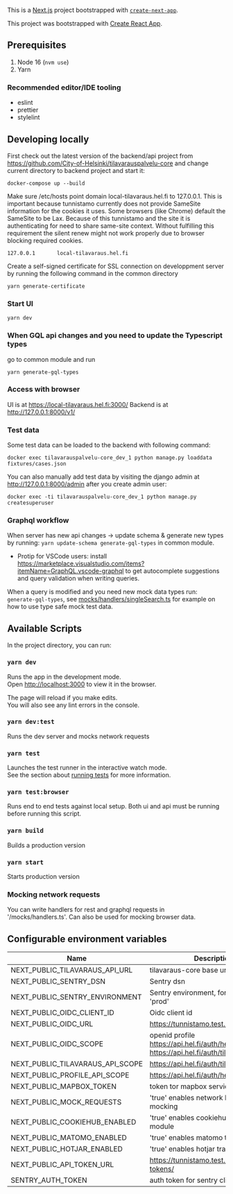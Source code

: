 This is a [Next.js](https://nextjs.org/) project bootstrapped with [`create-next-app`](https://github.com/vercel/next.js/tree/canary/packages/create-next-app).

This project was bootstrapped with [Create React App](https://github.com/facebook/create-react-app).

## Prerequisites

1. Node 16 (`nvm use`)
1. Yarn

### Recommended editor/IDE tooling

- eslint
- prettier
- stylelint

## Developing locally

First check out the latest version of the backend/api project from https://github.com/City-of-Helsinki/tilavarauspalvelu-core and change current directory to backend project and start it:

```
docker-compose up --build
```

Make sure /etc/hosts point domain local-tilavaraus.hel.fi to 127.0.0.1. This is important because tunnistamo currently does not provide SameSite information for the cookies it uses. Some browsers (like Chrome) default the SameSite to be Lax. Because of this tunnistamo and the site it is authenticating for need to share same-site context. Without fulfilling this requirement the silent renew might not work properly due to browser blocking required cookies.

```
127.0.0.1       local-tilavaraus.hel.fi
```

Create a self-signed certificate for SSL connection on developpment server by running the following command in the common directory

```
yarn generate-certificate
```

### Start UI

```
yarn dev
```

### When GQL api changes and you need to update the Typescript types

go to common module and run

```
yarn generate-gql-types
```

### Access with browser

UI is at https://local-tilavaraus.hel.fi:3000/
Backend is at http://127.0.0.1:8000/v1/

### Test data

Some test data can be loaded to the backend with following command:

```
docker exec tilavarauspalvelu-core_dev_1 python manage.py loaddata fixtures/cases.json
```

You can also manually add test data by visiting the django admin at http://127.0.0.1:8000/admin after you create admin user:

```
docker exec -ti tilavarauspalvelu-core_dev_1 python manage.py createsuperuser
```

### Graphql workflow

When server has new api changes -> update schema & generate new types by running: `yarn update-schema generate-gql-types` in common module.

- Protip for VSCode users: install https://marketplace.visualstudio.com/items?itemName=GraphQL.vscode-graphql to get autocomplete suggestions and query validation when writing queries.

When a query is modified and you need new mock data types run: `generate-gql-types`, see [mocks/handlers/singleSearch.ts](mocks/handlers/singleSearch.ts) for example on how to use type safe mock test data.

## Available Scripts

In the project directory, you can run:

### `yarn dev`

Runs the app in the development mode.\
Open [http://localhost:3000](http://localhost:3000) to view it in the browser.

The page will reload if you make edits.\
You will also see any lint errors in the console.

### `yarn dev:test`

Runs the dev server and mocks network requests

### `yarn test`

Launches the test runner in the interactive watch mode.\
See the section about [running tests](https://facebook.github.io/create-react-app/docs/running-tests) for more information.

### `yarn test:browser`

Runs end to end tests against local setup. Both ui and api must be running before running this script.

### `yarn build`

Builds a production version

### `yarn start`

Starts production version

### Mocking network requests

You can write handlers for rest and graphql requests in '/mocks/handlers.ts'. Can also be used for mocking browser data.

## Configurable environment variables

| Name                             | Description                                                                                     |
| -------------------------------- | ----------------------------------------------------------------------------------------------- |
| NEXT_PUBLIC_TILAVARAUS_API_URL   | tilavaraus-core base url                                                                        |
| NEXT_PUBLIC_SENTRY_DSN           | Sentry dsn                                                                                      |
| NEXT_PUBLIC_SENTRY_ENVIRONMENT   | Sentry environment, for example 'test', 'prod'                                                  |
| NEXT_PUBLIC_OIDC_CLIENT_ID       | Oidc client id                                                                                  |
| NEXT_PUBLIC_OIDC_URL             | https://tunnistamo.test.hel.ninja/openid                                                        |
| NEXT_PUBLIC_OIDC_SCOPE           | openid profile https://api.hel.fi/auth/helsinkiprofile https://api.hel.fi/auth/tilavarausapidev |
| NEXT_PUBLIC_TILAVARAUS_API_SCOPE | https://api.hel.fi/auth/tilavarausapidev                                                        |
| NEXT_PUBLIC_PROFILE_API_SCOPE    | https://api.hel.fi/auth/helsinkiprofile                                                         |
| NEXT_PUBLIC_MAPBOX_TOKEN         | token tor mapbox service                                                                        |
| NEXT_PUBLIC_MOCK_REQUESTS        | 'true' enables network level request mocking                                                    |
| NEXT_PUBLIC_COOKIEHUB_ENABLED    | 'true' enables cookiehub consent module                                                         |
| NEXT_PUBLIC_MATOMO_ENABLED       | 'true' enables matomo tracking                                                                  |
| NEXT_PUBLIC_HOTJAR_ENABLED       | 'true' enables hotjar tracking                                                                  |
| NEXT_PUBLIC_API_TOKEN_URL        | https://tunnistamo.test.hel.ninja/api-tokens/                                                   |
| SENTRY_AUTH_TOKEN                | auth token for sentry cli                                                                       |

